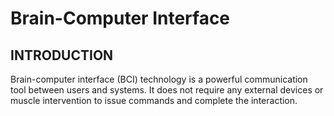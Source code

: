 # Brain-Computer Interface
## INTRODUCTION 

Brain-computer interface (BCI) technology is a powerful communication tool
between users and systems. It does not require any external devices or muscle
intervention to issue commands and complete the interaction.
